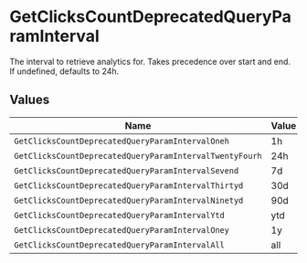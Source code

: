 # GetClicksCountDeprecatedQueryParamInterval

The interval to retrieve analytics for. Takes precedence over start and end. If undefined, defaults to 24h.


## Values

| Name                                                    | Value                                                   |
| ------------------------------------------------------- | ------------------------------------------------------- |
| `GetClicksCountDeprecatedQueryParamIntervalOneh`        | 1h                                                      |
| `GetClicksCountDeprecatedQueryParamIntervalTwentyFourh` | 24h                                                     |
| `GetClicksCountDeprecatedQueryParamIntervalSevend`      | 7d                                                      |
| `GetClicksCountDeprecatedQueryParamIntervalThirtyd`     | 30d                                                     |
| `GetClicksCountDeprecatedQueryParamIntervalNinetyd`     | 90d                                                     |
| `GetClicksCountDeprecatedQueryParamIntervalYtd`         | ytd                                                     |
| `GetClicksCountDeprecatedQueryParamIntervalOney`        | 1y                                                      |
| `GetClicksCountDeprecatedQueryParamIntervalAll`         | all                                                     |